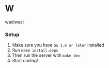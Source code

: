 # W

wadiwasi

### Setup

1. Make sure you have `Go 1.8 or later` installed
2. Run `make install.deps`
3. Then run the server with `make dev`
4. Start coding!

